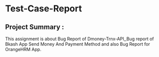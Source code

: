# Test-Case-Report

## Project Summary : 

This assignment is about Bug Report of Dmoney-Trnx-API,,Bug report of Bkash App Send Money And Payment Method and also Bug Report for OrangeHRM App.
